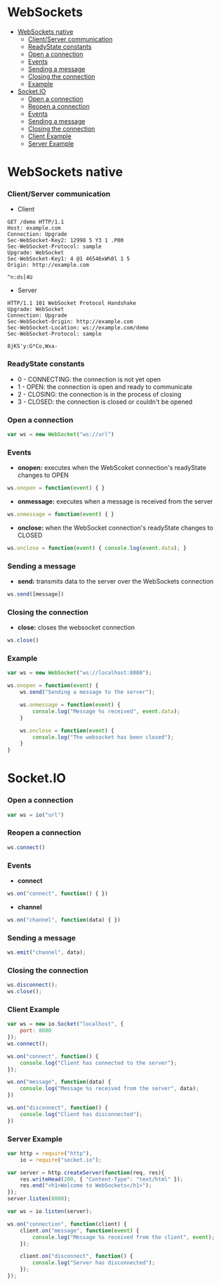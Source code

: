 # WebSockets
- [WebSockets native](#websockets-native)
    - [Client/Server communication](#clientserver-communication)
    - [ReadyState constants](#readystate-constants)
    - [Open a connection](#open-a-connection)
    - [Events](#events)
    - [Sending a message](#sending-a-message)
    - [Closing the connection](#closing-the-connection)
    - [Example](#example)
- [Socket.IO](#socketio)
    - [Open a connection](#open-a-connection-1)
    - [Reopen a connection](#reopen-a-connection)
    - [Events](#events-1)
    - [Sending a message](#sending-a-message-1)
    - [Closing the connection](#closing-the-connection-1)
    - [Client Example](#client-example)
    - [Server Example](#server-example)
# WebSockets native
### Client/Server communication
- Client
```
GET /demo HTTP/1.1
Host: example.com
Connection: Upgrade
Sec-WebSocket-Key2: 12998 5 Y3 1 .P00
Sec-WebSocket-Protocol: sample
Upgrade: WebSocket
Sec-WebSocket-Key1: 4 @1 46546xW%0l 1 5
Origin: http://example.com

^n:ds[4U
```
- Server
```
HTTP/1.1 101 WebSocket Protocol Handshake
Upgrade: WebSocket
Connection: Upgrade
Sec-WebSocket-Origin: http://example.com
Sec-WebSocket-Location: ws://example.com/demo
Sec-WebSocket-Protocol: sample

8jKS'y:G*Co,Wxa-
```
### ReadyState constants
- 0 - CONNECTING: the connection is not yet open
- 1 - OPEN: the connection is open and ready to communicate
- 2 - CLOSING: the connection is in the process of closing
- 3 - CLOSED: the connection is closed or couldn't be opened
### Open a connection
```javascript
var ws = new WebSocket("ws://url")
```
### Events
- **onopen:** executes when the WebScoket connection's readyState changes to OPEN
```javascript
ws.onopen = function(event) { }
```
- **onmessage:** executes when a message is received from the server
```javascript
ws.onmessage = function(event) { }
```
- **onclose:** when the WebSocket connection's readyState changes to CLOSED
```javascript
ws.onclose = function(event) { console.log(event.data); }
```
### Sending a message
- **send:** transmits data to the server over the WebSockets connection
```javascript
ws.send([message])
```
### Closing the connection
- **close:** closes the websocket connection
```javascript
ws.close()
```
### Example
```javascript
var ws = new WebSocket("ws://localhost:8080");

ws.onopen = function(event) {
	ws.send("Sending a message to the server");

	ws.onmessage = function(event) {
		console.log("Message %s received", event.data);
	}

	ws.onclose = function(event) {
		console.log("The websocket has been closed");
	}
}
```
# Socket.IO
### Open a connection
```javascript
var ws = io("url")
```
### Reopen a connection
```javascript
ws.connect()
```
### Events
- **connect**
```javascript
ws.on("connect", function() { })
```
- **channel**
```javascript
ws.on("channel", function(data) { })
```
### Sending a message
```javascript
ws.emit("channel", data);
```
### Closing the connection
```javascript
ws.disconnect();
ws.close();
```
### Client Example
```javascript
var ws = new io.Socket("localhost", {
	port: 8080
});
ws.connect();

ws.on("connect", function() {
	console.log("Client has connected to the server");
});

ws.on("message", function(data) { 
	console.log("Message %s received from the server", data);
})

ws.on("disconnect", function() {
	console.log("Client has disconnected");
})
```
### Server Example
```javascript
var http = require("http"),
	io = require("socket.io");

var server = http.createServer(function(req, res){
	res.writeHead(200, { "Content-Type": "text/html" });
	res.end("<h1>Welcome to WebSockets</h1>");
});
server.listen(8080);

var ws = io.listen(server);

ws.on("connection", function(client) {
	client.on("message", function(event) {
		console.log("Message %s received from the client", event);
	});

	client.on("disconnect", function() {
		console.log("Server has disconnected");
	});
});
``` 
